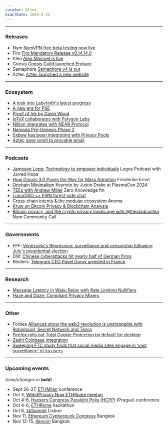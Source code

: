 ```yaml
---
curator: Alina
exactDate: 2024-9-23
---
```


<!--
### Research

### Ecosystem

### Grants

### Releases

### Podcasts

### Governments

### Other
-->

---

### Releases
- Nym [NymVPN free beta testing now live](https://blog.nymtech.net/nymvpn-free-beta-testing-now-live-751edfc9bb69)
- Firo [Firo Mandatory Release v0.14.14.0](https://firo.org/2024/09/04/firo-release-014140-mandatory.html)
- Aleo [Aleo Mainnet is live](https://firo.org/2024/09/04/firo-release-014140-mandatory.html)
- Gnosis [Gnosis Guild launched Enclave](https://x.com/GnosisGuild/status/1836426106074792384)
- Semaphore [Semaphore v4 is out](https://x.com/SemaphoreDevs/status/1836427240784920722)
- Aztec [Aztec launched a new website](https://aztec.network)

---

### Ecosystem
- [A look into Labyrinth's latest progress](https://blog.labyrinth.technology/labyrinth-user-owned-privacy-in-public-blockchains-a-look-at-our-latest-progres-2/)
- [A new era for PSE](https://pse-team.notion.site/A-new-era-for-PSE-f4cde2e1a20d49ed92071a93ad8ba7df)
- [Proof of Ink by Gavin Wood](https://cointelegraph.com/news/proof-of-ink-gavin-wood-tattoo-web3-privacy)
- [IoTeX collaborates with Polygon Labs](https://www.theblock.co/post/316806/iotex-polygon-labs-agglayer-depin)
- [Nillion integrates with NEAR Protocol](https://www.theblock.co/post/316458/nillion-integrates-with-near-protocol-enhancing-privacy-tools-for-developers)
- [Namada Pre-Genesis Phase 2](https://docs.namada.net/networks/starting-network/genesis-flow/participants#bond-to-a-pre-genesis-validator-account)
- [0xbow has been integrating with Privacy Pools](https://github.com/0xbow-io/privacy-pool-V1.0)
- [Aztec gave grant to provable email](https://x.com/NoirLang/status/1834290911745884586)

---

### Podcasts
- [Jameson Lopp: Technology to empower individuals](https://press.logos.co/podcasts/logos-state/jameson-lopp-technology-to-empower-individuals) Logos Podcast with Jarred Hope
- [How Gnosis 3.0 Paves the Way for Mass Adoption](https://www.youtube.com/watch?v=-Z-twj1gm10) Friederike Ernst
- [Onchain Minimalism](https://www.youtube.com/watch?v=M8CO8MUPKxU) Keynote by Justin Drake at PlasmaCon 2024
- [TEEs with Andrew Miller](https://zeroknowledge.fm/339-2/) Zero Knowledge fm
- [LunarDAO <> FIRN forest-side chat](https://x.com/lunarpunksquad/status/1836026935295476065?s=19)
- [Cross-chain intents & the modular ecosystem](https://x.com/anoma/status/1836056305854750765) Anoma
- [Kruw on Bitcoin Privacy & Blockchain Analysis](https://www.youtube.com/watch?v=v952Fd1vmOs&list=PL-EuBfVebuVN4XQICXeUun_rQNA68Qp8-&index=10)
- [Bitcoin privacy, and the crypto privacy landscape with @thevladcostea](https://www.youtube.com/watch?v=5JV06qGqf8s&list=PL-EuBfVebuVN4XQICXeUun_rQNA68Qp8-&index=9) Nym Community Call

---

### Governments
- EFF: [Venezuela's Repression: surveillance and censorship following July's presidential election](https://www.eff.org/deeplinks/2024/09/unveiling-venezuelas-repression-surveillance-and-censorship-following-julys)
- DW: [Chinese cyberattacks hit nearly half of German firms](https://www.dw.com/en/chinese-cyberattacks-hit-nearly-half-of-german-firms-study/a-70070417)
- Reuters: [Telegram CEO Pavel Durov arrested in France](https://www.reuters.com/world/europe/telegram-messaging-app-ceo-pavel-durov-arrested-france-tf1-tv-says-2024-08-24/)

---

### Research
- [Message Latency in Waku Relay with Rate Limiting Nullifiers](https://eprint.iacr.org/2024/1073)
- [Haze and Daze: Compliant Privacy Mixers](https://eprint.iacr.org/2023/1152)
---

### Other
- Forbes [Alliances show the web3 revolution is unstoppable with Robinhood, Secret Network and Tezos](https://www.forbes.com/sites/digital-assets/2024/06/18/alliances-show-the-web3-revolution-is-unstoppable-with-robinhood-secret-network-and-tezos/)
- [Firefox rolls out Total Cookie Protection by default for desktop](https://blog.mozilla.org/en/products/firefox/firefox-rolls-out-total-cookie-protection-by-default-to-all-users-worldwide/)
- [Zashi Coinbase integration](https://x.com/ElectricCoinCo/status/1836792480001388765)
- [Sweeping FTC study finds that social media sites engage in ‘vast surveillance’ of its users](https://www.engadget.com/big-tech/sweeping-ftc-study-finds-that-social-media-sites-engage-in-vast-surveillance-of-its-users-155846997.html?guccounter=1)

---

### Upcoming events
*(new/changes in **bold**)*

* Sept 26-27, [ETHMilan](https://www.ethmilan.xyz/) conference
* Oct 3, [Web3Privacy Now ETHRome meetup](https://lu.ma/w3pn-meetup-rome1)
* Oct 4-6, [Hackers Congress Paralelní Polis (HCPP)](https://hcpp.cz/) (Prague) conference
* Oct 4-6, [ETHRome](https://ethrome.org/) hackathon
* Oct 8, [zkSummit](https://www.zksummit.com/) Lisbon
* Nov 11, [Ethereum Cypherpunk Congress](https://congress.web3privacy.info/) Bangkok
* Nov 12-15, [devcon](https://devcon.org/en/) Bangkok
